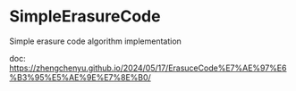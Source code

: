 # SimpleErasureCode
Simple erasure code algorithm implementation

doc: https://zhengchenyu.github.io/2024/05/17/ErasuceCode%E7%AE%97%E6%B3%95%E5%AE%9E%E7%8E%B0/